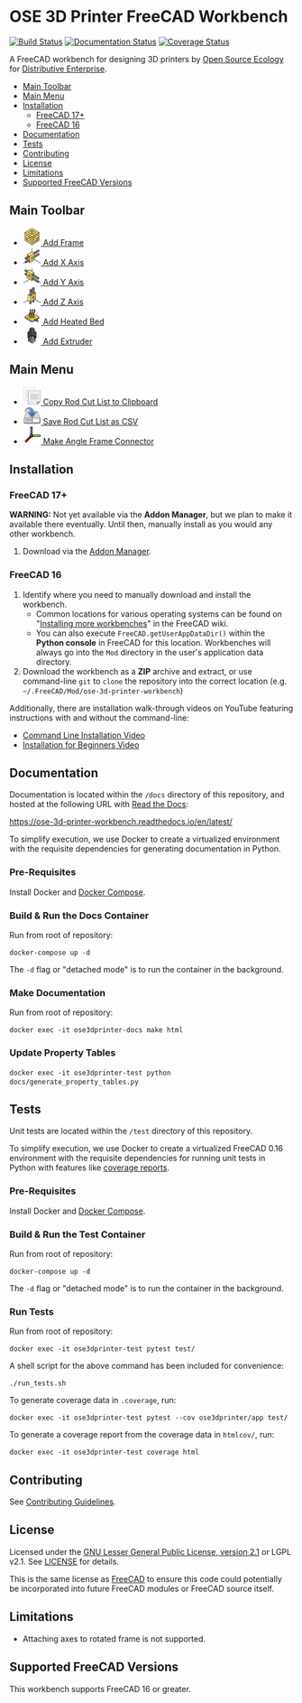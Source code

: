 # OSE 3D Printer FreeCAD Workbench
[![Build Status](https://travis-ci.org/gbroques/ose-3d-printer-workbench.svg?branch=master)](https://travis-ci.org/gbroques/ose-3d-printer-workbench) [![Documentation Status](https://readthedocs.org/projects/ose-3d-printer-workbench/badge/?version=latest)](https://ose-3d-printer-workbench.readthedocs.io/en/latest/?badge=latest)
 [![Coverage Status](https://coveralls.io/repos/github/gbroques/ose-3d-printer-workbench/badge.svg)](https://coveralls.io/github/gbroques/ose-3d-printer-workbench)

A FreeCAD workbench for designing 3D printers by [Open Source Ecology](https://www.opensourceecology.org/) for [Distributive Enterprise](https://wiki.opensourceecology.org/wiki/Distributive_Enterprise).

* [Main Toolbar](#main-toolbar)
* [Main Menu](#main-menu)
* [Installation](#installation)
  * [FreeCAD 17+](#freecad-17+)
  * [FreeCAD 16](#freecad-16)
* [Documentation](#documentation)
* [Tests](#tests)
* [Contributing](#contributing)
* [License](#license)
* [Limitations](#limitations)
* [Supported FreeCAD Versions](#supported-freecad-versions)

## Main Toolbar
* [<img alt="Add Frame" src="ose3dprinter/gui/resources/Frame.svg" width="32" height="32" /> Add Frame](https://ose-3d-printer-workbench.readthedocs.io/en/latest/pages/add_frame.html)
* [<img alt="Add X Axis" src="ose3dprinter/gui/resources/XAxis.svg" width="32" height="32" /> Add X Axis](https://ose-3d-printer-workbench.readthedocs.io/en/latest/pages/add_axis.html)
* [<img alt="Add Y Axis" src="ose3dprinter/gui/resources/YAxis.svg" width="32" height="32" /> Add Y Axis](https://ose-3d-printer-workbench.readthedocs.io/en/latest/pages/add_axis.html)
* [<img alt="Add Z Axis" src="ose3dprinter/gui/resources/ZAxis.svg" width="32" height="32" /> Add Z Axis](https://ose-3d-printer-workbench.readthedocs.io/en/latest/pages/add_axis.html)
* [<img alt="Add Heated Bed" src="ose3dprinter/gui/resources/HeatedBed.svg" width="32" height="32" /> Add Heated Bed](https://ose-3d-printer-workbench.readthedocs.io/en/latest/pages/add_heated_bed.html)
* [<img alt="Add Extruder" src="ose3dprinter/gui/resources/Extruder.svg" width="32" height="32" /> Add Extruder](https://ose-3d-printer-workbench.readthedocs.io/en/latest/pages/add_extruder.html)

## Main Menu
* [<img alt="Copy Rod Cut List to Clipboard" src="ose3dprinter/gui/resources/edit-copy.svg" width="32" height="32" /> Copy Rod Cut List to Clipboard](https://ose-3d-printer-workbench.readthedocs.io/en/latest/pages/generate_cut_list.html)
* [<img alt="Save Rod Cut List as CSV" src="ose3dprinter/gui/resources/document-save-as.svg" width="32" height="32" /> Save Rod Cut List as CSV](https://ose-3d-printer-workbench.readthedocs.io/en/latest/pages/generate_cut_list.html)
* [<img alt="Make Angle Frame Connector" src="ose3dprinter/gui/resources/Std_CoordinateSystem.svg" width="32" height="32" /> Make Angle Frame Connector](https://ose-3d-printer-workbench.readthedocs.io/en/latest/pages/make_angle_frame_connector.html)

## Installation
### FreeCAD 17+
**WARNING:** Not yet available via the **Addon Manager**, but we plan to make it available there eventually. Until then, manually install as you would any other workbench.

1. Download via the [Addon Manager](https://wiki.freecadweb.org/Std_AddonMgr).

### FreeCAD 16
1. Identify where you need to manually download and install the workbench.
    * Common locations for various operating systems can be found on "[Installing more workbenches](https://wiki.freecadweb.org/Installing_more_workbenches)" in the FreeCAD wiki.
    * You can also execute `FreeCAD.getUserAppDataDir()` within the **Python console** in FreeCAD for this location. Workbenches will always go into the `Mod` directory in the user's application data directory.
2. Download the workbench as a **ZIP** archive and extract, or use command-line `git` to `clone` the repository into the correct location (e.g. `~/.FreeCAD/Mod/ose-3d-printer-workbench`)

Additionally, there are installation walk-through videos on YouTube featuring instructions with and without the command-line:
* [Command Line Installation Video](https://youtu.be/PtBoIBTPNv4)
* [Installation for Beginners Video](https://youtu.be/C3W3fNzsydo)

## Documentation
Documentation is located within the `/docs` directory of this repository, and hosted at the following URL with [Read the Docs](https://readthedocs.org/):

https://ose-3d-printer-workbench.readthedocs.io/en/latest/

To simplify execution, we use Docker to create a virtualized environment with the requisite dependencies for generating documentation in Python.

### Pre-Requisites
Install Docker and [Docker Compose](https://docs.docker.com/compose/install/).

### Build & Run the Docs Container
Run from root of repository:

    docker-compose up -d

The `-d` flag or "detached mode" is to run the container in the background.

### Make Documentation
Run from root of repository:

    docker exec -it ose3dprinter-docs make html

### Update Property Tables

    docker exec -it ose3dprinter-test python docs/generate_property_tables.py

## Tests
Unit tests are located within the `/test` directory of this repository.

To simplify execution, we use Docker to create a virtualized FreeCAD 0.16 environment with the requisite dependencies for running unit tests in Python with features like [coverage reports](https://en.wikipedia.org/wiki/Code_coverage).

### Pre-Requisites
Install Docker and [Docker Compose](https://docs.docker.com/compose/install/).

### Build & Run the Test Container
Run from root of repository:

    docker-compose up -d

The `-d` flag or "detached mode" is to run the container in the background.

### Run Tests
Run from root of repository:

    docker exec -it ose3dprinter-test pytest test/

A shell script for the above command has been included for convenience:

    ./run_tests.sh

To generate coverage data in `.coverage`, run:

    docker exec -it ose3dprinter-test pytest --cov ose3dprinter/app test/

To generate a coverage report from the coverage data in `htmlcov/`, run:

    docker exec -it ose3dprinter-test coverage html

## Contributing

See [Contributing Guidelines](./CONTRIBUTING.md).

## License

Licensed under the [GNU Lesser General Public License, version 2.1](https://www.gnu.org/licenses/old-licenses/lgpl-2.1.en.html) or LGPL v2.1. See [LICENSE](./LICENSE) for details.

This is the same license as [FreeCAD](https://wiki.freecadweb.org/Licence) to ensure this code could potentially be incorporated into future FreeCAD modules or FreeCAD source itself.

## Limitations
* Attaching axes to rotated frame is not supported.

## Supported FreeCAD Versions
This workbench supports FreeCAD 16 or greater.
